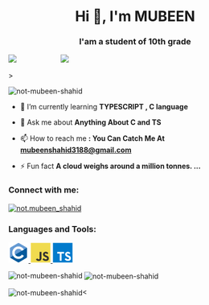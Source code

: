 <h1 align="center">Hi 👋, I'm MUBEEN</h1>
<h3 align="center">I'am a student of 10th grade</h3>
<img align="right"  width="400" src=<p align="left"> <img src="https://thumbs.dreamstime.com/z/computer-programmer-working-his-computer-vector-illustration-39311178.jpg"> </p>
>
<p align="left"> <img src="https://komarev.com/ghpvc/?username=not-mubeen-shahid&label=Profile%20views&color=0e75b6&style=flat" alt="not-mubeen-shahid" /> </p>


- 🌱 I’m currently learning **TYPESCRIPT , C language**

- 💬 Ask me about **Anything About C and TS**

- 📫 How to reach me **: You Can Catch Me At mubeenshahid3188@gmail.com**

- ⚡ Fun fact **A cloud weighs around a million tonnes. ...**

<h3 align="left">Connect with me:</h3>
<p align="left">
<a href="https://instagram.com/may.be_mubeen" target="blank"><img align="center" src="https://raw.githubusercontent.com/rahuldkjain/github-profile-readme-generator/master/src/images/icons/Social/instagram.svg" alt="not.mubeen_shahid" height="30" width="40" /></a>
</p>

<h3 align="left">Languages and Tools:</h3>
<p align="left"> <a href="https://www.cprogramming.com/" target="_blank" rel="noreferrer"> <img src="https://raw.githubusercontent.com/devicons/devicon/master/icons/c/c-original.svg" alt="c" width="40" height="40"/> </a> <a href="https://developer.mozilla.org/en-US/docs/Web/JavaScript" target="_blank" rel="noreferrer"> <img src="https://raw.githubusercontent.com/devicons/devicon/master/icons/javascript/javascript-original.svg" alt="javascript" width="40" height="40"/> </a> <a href="https://www.typescriptlang.org/" target="_blank" rel="noreferrer"> <img src="https://raw.githubusercontent.com/devicons/devicon/master/icons/typescript/typescript-original.svg" alt="typescript" width="40" height="40"/> </a> </p>

<p><img align="left" src="https://github-readme-stats.vercel.app/api/top-langs?username=not-mubeen-shahid&show_icons=true&locale=en&layout=compact" alt="not-mubeen-shahid" /></p>

<p>&nbsp;<img align="center" src="https://github-readme-stats.vercel.app/api?username=not-mubeen-shahid&show_icons=true&locale=en" alt="not-mubeen-shahid" /></p>

<p><img align="center" src="https://github-readme-streak-stats.herokuapp.com/?user=not-mubeen-shahid&" alt="not-mubeen-shahid" /><
